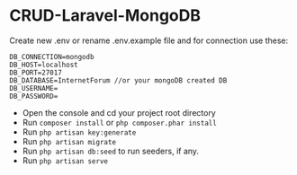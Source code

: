 # CRUD-Laravel-MongoDB

Create new .env or rename .env.example file and for connection use these:
```
DB_CONNECTION=mongodb
DB_HOST=localhost
DB_PORT=27017
DB_DATABASE=InternetForum //or your mongoDB created DB
DB_USERNAME=
DB_PASSWORD=
```

- Open the console and cd your project root directory
- Run `composer install` or ```php composer.phar install```
- Run `php artisan key:generate` 
- Run `php artisan migrate`
- Run `php artisan db:seed` to run seeders, if any.
- Run `php artisan serve`



